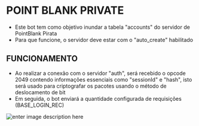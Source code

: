 # POINT BLANK PRIVATE

- Este bot tem como objetivo inundar a tabela "accounts" do servidor de PointBlank Pirata
- Para que funcione, o servidor deve estar com o "auto_create" habilitado

## FUNCIONAMENTO

- Ao realizar a conexão com o servidor "auth", será recebido o opcode 2049 contendo informações essenciais como "sessionId" e "hash", isto será usado para criptografar os pacotes usando o método de deslocamento de bit
- Em seguida, o bot enviará a quantidade configurada de requisições (BASE_LOGIN_REC) 


![enter image description here](https://i.imgur.com/K1EeaIm.png)
